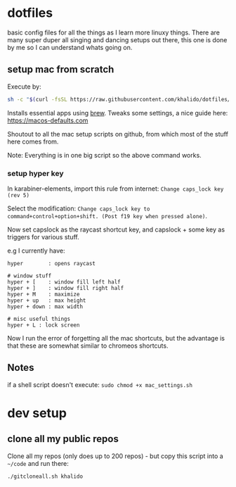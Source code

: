 # dotfiles

basic config files for all the things as I learn more linuxy things. There are many super duper all singing and dancing setups out there, this one is done by me so I can understand whats going on.

## setup mac from scratch

Execute by:

```bash
sh -c "$(curl -fsSL https://raw.githubusercontent.com/khalido/dotfiles/master/setup_mac.sh)"
```

Installs essential apps using [brew](https://brew.sh).
Tweaks some settings, a nice guide here: https://macos-defaults.com

Shoutout to all the mac setup scripts on github, from which most of the stuff here comes from.

Note: Everything is in one big script so the above command works.

### setup hyper key

In karabiner-elements, import this rule from internet: `Change caps_lock key (rev 5)`

Select the modification: `Change caps_lock key to command+control+option+shift. (Post f19 key when pressed alone)`.

Now set capslock as the raycast shortcut key, and capslock + some key as triggers for various stuff.

e.g I currently have:

```
hyper        : opens raycast

# window stuff
hyper + [    : window fill left half
hyper + ]    : window fill right half
hyper + M    : maximize
hyper + up   : max height
hyper + down : max width

# misc useful things
hyper + L : lock screen
```

Now I run the error of forgetting all the mac shortcuts, but the advantage is that these are somewhat similar to chromeos shortcuts.

## Notes

if a shell script doesn't execute: `sudo chmod +x mac_settings.sh`

# dev setup

## clone all my public repos

Clone all my repos (only does up to 200 repos) - but copy this script into a `~/code` and run there:

```bash
./gitcloneall.sh khalido
```
